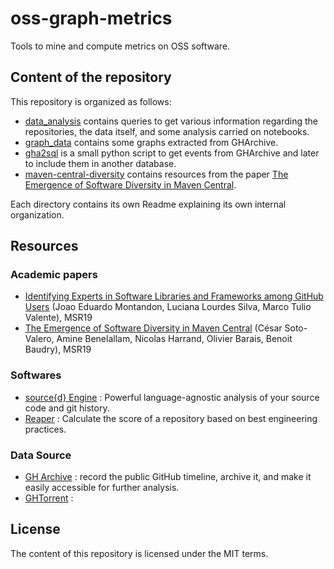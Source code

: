 # oss-graph-metrics
Tools to mine and compute metrics on OSS software.

## Content of the repository

This repository is organized as follows:

- [data_analysis](./data_analysis) contains queries to get various information regarding the repositories, the data itself, and some analysis carried on notebooks.
- [graph_data](./graph_data) contains some graphs extracted from GHArchive.
- [gha2sql](./gha2sql) is a small python script to get events from GHArchive and later to include them in another database.
- [maven-central-diversity](./maven-central-diversity) contains resources from the paper [The Emergence of Software Diversity in Maven Central](https://arxiv.org/abs/1903.05394).

Each directory contains its own Readme explaining its own internal organization.

## Resources

### Academic papers

- [Identifying Experts in Software Libraries and Frameworks among GitHub Users](<https://arxiv.org/abs/1903.08113>) (Joao Eduardo Montandon, Luciana Lourdes Silva, Marco Tulio Valente), MSR19
- [The Emergence of Software Diversity in Maven Central](https://arxiv.org/abs/1903.05394) (César Soto-Valero, Amine Benelallam, Nicolas Harrand, Olivier Barais, Benoit Baudry), MSR19

### Softwares

- [source{d} Engine](<https://github.com/src-d/engine>) : Powerful language-agnostic analysis of your source code and git history.
- [Reaper](https://github.com/RepoReapers/reaper) : Calculate the score of a repository based on best engineering practices.

### Data Source 

- [GH Archive](https://www.gharchive.org/) : record the public GitHub timeline, archive it, and make it easily accessible for further analysis.
- [GHTorrent](http://ghtorrent.org/) : 


## License

The content of this repository is licensed under the MIT terms.
